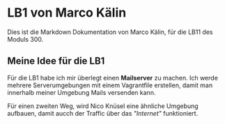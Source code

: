 # LB1 von Marco Kälin
Dies ist die Markdown Dokumentation von Marco Kälin, für die LB11 des Moduls 300.

## Meine Idee für die LB1
Für die LB1 habe ich mir überlegt einen **Mailserver** zu machen. Ich werde mehrere Serverumgebungen mit einem Vagrantfile erstellen, damit man innerhalb meiner Umgebung Mails versenden kann.

Für einen zweiten Weg, wird Nico Knüsel eine ähnliche Umgebung aufbauen, damit aucch der Traffic über das *"Internet"* funktioniert.
